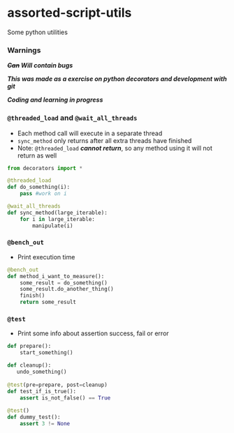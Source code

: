 # assorted-script-utils
Some python utilities

### Warnings
***~~Can~~ Will contain bugs***

***This was made as a exercise on python decorators and development with git***

***Coding and learning in progress***

### ```@threaded_load``` and ```@wait_all_threads```
- Each method call will execute in a separate thread
- ```sync_method``` only returns after all extra threads have finished
- Note: ```@threaded_load``` ***cannot return***, so any method using it will not return as well
```python
from decorators import *

@threaded_load
def do_something(i):
    pass #work on i

@wait_all_threads
def sync_method(large_iterable):
    for i in large_iterable:
        manipulate(i)
```


### ```@bench_out```
- Print execution time
```python
@bench_out
def method_i_want_to_measure():
    some_result = do_something()
    some_result.do_another_thing()
    finish()
    return some_result
```


### ```@test```
- Print some info about assertion success, fail or error
```python
def prepare():
    start_something()

def cleanup():
   undo_something()
   
@test(pre=prepare, post=cleanup)
def test_if_is_true():
    assert is_not_false() == True
    
@test()
def dummy_test():
    assert 3 != None
```
